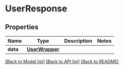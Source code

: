 # UserResponse

## Properties
Name | Type | Description | Notes
------------ | ------------- | ------------- | -------------
**data** | [**UserWrapper**](UserWrapper.md) |  | 

[[Back to Model list]](../README.md#documentation-for-models) [[Back to API list]](../README.md#documentation-for-api-endpoints) [[Back to README]](../README.md)

